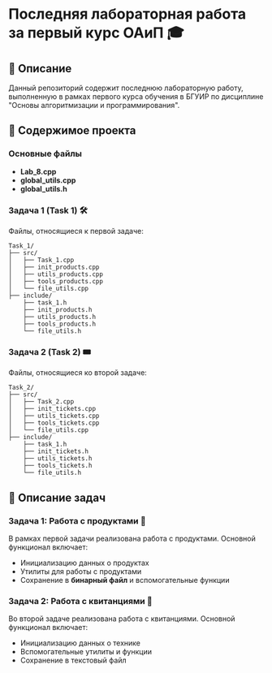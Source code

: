 # Последняя лабораторная работа за первый курс ОАиП 🎓

## 📜 Описание
Данный репозиторий содержит последнюю лабораторную работу, выполненную в рамках первого курса обучения в БГУИР по дисциплине "Основы алгоритмизации и программирования".

## 📂 Содержимое проекта

### Основные файлы
- **Lab_8.cpp**
- **global_utils.cpp**
- **global_utils.h**

### Задача 1 (Task 1) 🛠️
Файлы, относящиеся к первой задаче:
```
Task_1/
├── src/
│   ├── Task_1.cpp
│   ├── init_products.cpp
│   ├── utils_products.cpp
│   ├── tools_products.cpp
│   └── file_utils.cpp
├── include/
    ├── task_1.h
    ├── init_products.h
    ├── utils_products.h
    ├── tools_products.h
    └── file_utils.h
```

### Задача 2 (Task 2) 🎟️
Файлы, относящиеся ко второй задаче:
```
Task_2/
├── src/
│   ├── Task_2.cpp
│   ├── init_tickets.cpp
│   ├── utils_tickets.cpp
│   ├── tools_tickets.cpp
│   └── file_utils.cpp
├── include/
    ├── task_1.h
    ├── init_tickets.h
    ├── utils_tickets.h
    ├── tools_tickets.h
    └── file_utils.h
```

## 📝 Описание задач

### Задача 1: Работа с продуктами 🍎
В рамках первой задачи реализована работа с продуктами. Основной функционал включает:
- Инициализацию данных о продуктах
- Утилиты для работы с продуктами
- Cохранение в **бинарный файл** и вспомогательные функции

### Задача 2: Работа с квитанциями 🎫
Во второй задаче реализована работа с квитанциями. Основной функционал включает:
- Инициализацию данных о технике
- Вспомогательные утилиты и функции
- Сохранение в текстовый файл
